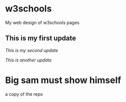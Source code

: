 # w3schools
My web design of w3schools pages


## This is my first update

*This is my second update*

_This is another update_

# Big sam must show himself

a copy of the repo
